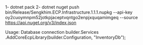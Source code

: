 ﻿1- dotnet pack
2- dotnet nuget push bin/Release/Sengkhim.ECP.Infrastructure.1.1.1.nupkg --api-key oy2cuoymnpm52jotkpjaceptvqntgo2enpjxquqamimgeq --source https://api.nuget.org/v3/index.json

Usage: Database connection
builder.Services
   .AddCoreEcpLibrary<InventoryDbContext>(builder.Configuration, "InventoryDb");